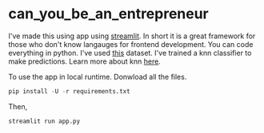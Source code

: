 # can_you_be_an_entrepreneur
I've made this using app using [streamlit](https://streamlit.io/). In short it is a great framework for those who don't know langauges for frontend development. You can code everything in python.
I've used [this](https://www.kaggle.com/namanmanchanda/entrepreneurial-competency-in-university-students) dataset. I've trained a knn classifier to make predictions.
Learn more about knn [here](https://www.youtube.com/watch?v=HVXime0nQeI).

To use the app in local runtime. Donwload all the files.
```python
pip install -U -r requirements.txt
```
Then,
```python
streamlit run app.py
```
